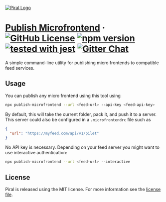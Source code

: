 [![Piral Logo](https://github.com/smapiot/piral/raw/main/docs/assets/logo.png)](https://piral.io)

# [Publish Microfrontend](https://piral.io) &middot; [![GitHub License](https://img.shields.io/badge/license-MIT-blue.svg)](https://github.com/smapiot/piral/blob/main/LICENSE) [![npm version](https://img.shields.io/npm/v/publish-microfrontend.svg?style=flat)](https://www.npmjs.com/package/publish-microfrontend) [![tested with jest](https://img.shields.io/badge/tested_with-jest-99424f.svg)](https://jestjs.io) [![Gitter Chat](https://badges.gitter.im/gitterHQ/gitter.png)](https://gitter.im/piral-io/community)

A simple command-line utility for publishing micro frontends to compatible feed services.

## Usage

You can publish any micro frontend using this tool using

```sh
npx publish-microfrontend --url <feed-url> --api-key <feed-api-key>
```

By default, this will take the current folder, pack it, and push it to a server. This server could also be configured in a `.microfrontendrc` file such as

```json
{
  "url": "https://myfeed.com/api/v1/pilet"
}
```

No API key is necessary. Depending on your feed server you might want to use interactive authentication:

```sh
npx publish-microfrontend --url <feed-url> --interactive
```

## License

Piral is released using the MIT license. For more information see the [license file](./LICENSE).
